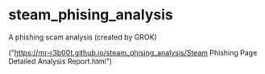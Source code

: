# steam_phising_analysis
A phishing scam analysis (created by GROK)

("https://mr-r3b00t.github.io/steam_phising_analysis/Steam Phishing Page Detailed Analysis Report.html")

